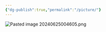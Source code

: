 ```yaml
---
{"dg-publish":true,"permalink":"/picture/"}
---
```


![Pasted image 20240625004605.png](/img/user/Pasted%20image%2020240625004605.png)